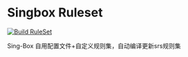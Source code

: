 # Singbox Ruleset

[![Build RuleSet](https://github.com/coco-yan/proxy_ruleset/actions/workflows/build_srs.yml/badge.svg)](https://github.com/coco-yan/proxy_ruleset/actions/workflows/build_srs.yml)

Sing-Box 自用配置文件+自定义规则集，自动编译更新srs规则集
